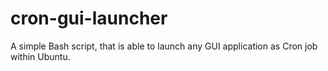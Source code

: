 # cron-gui-launcher
A simple Bash script, that is able to launch any GUI application as Cron job within Ubuntu.
